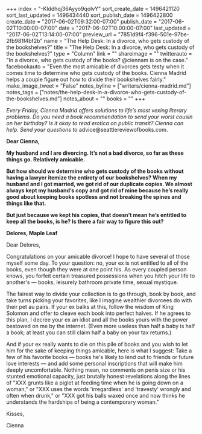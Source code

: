 +++
index = "-Klddhqj36Ayyo9qoIvY"
sort_create_date = 1496421120
sort_last_updated = 1496434440
sort_publish_date = 1496422800
create_date = "2017-06-02T09:32:00-07:00"
publish_date = "2017-06-02T10:00:00-07:00"
date = "2017-06-02T10:00:00-07:00"
last_updated = "2017-06-02T13:14:00-07:00"
preview_url = "7851d9f4-f396-501e-97be-2fb981f4bf2b"
name = "The Help Desk: In a divorce, who gets custody of the bookshelves?"
title = "The Help Desk: In a divorce, who gets custody of the bookshelves?"
type = "Column"
link = ""
shareimage = ""
twitterauto = "In a divorce, who gets custody of the books? @ciennam is on the case."
facebookauto = "Even the most amicable of divorces gets testy when it comes time to determine who gets custody of the books. Cienna Madrid helps a couple figure out how to divide their bookshelves fairly."
make_image_tweet = "False"
notes_byline = ["writers/cienna-madrid.md"]
notes_tags = ["notes/the-help-desk-in-a-divorce-who-gets-custody-of-the-bookshelves.md"]
notes_about = ""
books = ""
+++
<p class="intro"><em>Every Friday, Cienna Madrid offers solutions to life’s most vexing literary problems. Do you need a book recommendation to send your worst cousin on her birthday? Is it okay to read erotica on public transit? Cienna can help. Send your questions to</em> advice@seattlereviewofbooks.com.</p>

<p><strong>Dear Cienna,</strong></p>
 
<p class="noindent"><strong>My husband and I are divorcing. It’s not a bad divorce, so far as these things go. Relatively amicable.</strong></p>

<p class="noindent"><strong>But how should we determine who gets custody of the books without having a lawyer itemize the entirety of our bookshelves? When my husband and I got married, we got rid of our duplicate copies. We almost always kept my husband’s copy and got rid of mine because he’s really good about keeping books spotless and not breaking the spines and things like that.</strong></p>

<p class="noindent"><strong>But just because we kept his copies, that doesn’t mean he’s entitled to keep all the books, is he? Is there a fair way to figure this out?</strong></p>

<p class="noindent"><strong>Delores, Maple Leaf</strong></p>

<p class="noindent">Dear Delores,</p>

<p class="noindent">Congratulations on your amicable divorce! I hope to have several of those myself some day. To your question: no, your ex is not entitled to all of the books, even though they were at one point his. As every coupled person knows, you forfeit certain treasured possessions when you hitch your life to another's &mdash; books, leisurely bathroom private time, sexual mystique. </p>

The fairest way to divide your collection is to go through, book by book, and take turns picking your favorites, like I imagine wealthier divorcees do with their pet au pairs. If your ex balks at this, follow the wisdom of King Solomon and offer to cleave each book into perfect halves. If he agrees to this plan, I decree your ex an idiot and all the books yours with the power bestowed on me by the internet. (Even more useless than half a baby is half a book; at least you can still claim half a baby on your tax returns.)

And if your ex really wants to die on this pile of books and you wish to let him for the sake of keeping things amicable, here is what I suggest: Take a few of his favorite books &mdash; books he's likely to lend out to friends or future love interests &mdash; and add some personal inscriptions that will make him deeply uncomfortable. Nothing mean, no comments on penis size or his stunted emotional capacity, just brutally honest revelations along the lines of "XXX grunts like a piglet at feeding time when he is going down on a woman," or "XXX uses the words 'irregardless' and 'travesty' wrongly and often when drunk," or "XXX got his balls waxed once and now thinks he understands the hardships of being a contemporary woman." 

<p class="noindent">Kisses,</p>
<p class="noindent">Cienna</p>
